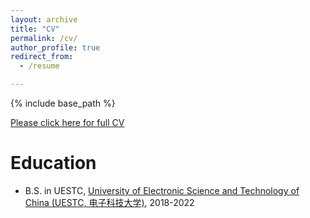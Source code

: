 ```yaml
---
layout: archive
title: "CV"
permalink: /cv/
author_profile: true
redirect_from:
  - /resume

---
```


{% include base_path %}

 [Please click here for full CV](https://github.com/SerendipitysX/serendipitysX.github.io/blob/master/files/Resume_xss.pdf)

Education
======

* B.S. in UESTC,  [University of Electronic Science and Technology of China (UESTC, 电子科技大学)](https://en.uestc.edu.cn/), 2018-2022